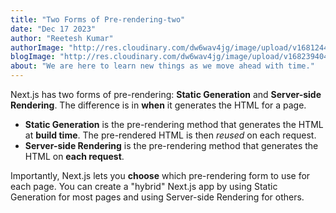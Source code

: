 ```yaml
---
title: "Two Forms of Pre-rendering-two"
date: "Dec 17 2023"
author: "Reetesh Kumar"
authorImage: "http://res.cloudinary.com/dw6wav4jg/image/upload/v1681244753/css_uiqpme.png"
blogImage: "http://res.cloudinary.com/dw6wav4jg/image/upload/v1682394047/js_xd923z.jpg"
about: "We are here to learn new things as we move ahead with time."
---
```


Next.js has two forms of pre-rendering: **Static Generation** and **Server-side Rendering**. The difference is in **when** it generates the HTML for a page.

- **Static Generation** is the pre-rendering method that generates the HTML at **build time**. The pre-rendered HTML is then _reused_ on each request.
- **Server-side Rendering** is the pre-rendering method that generates the HTML on **each request**.

Importantly, Next.js lets you **choose** which pre-rendering form to use for each page. You can create a "hybrid" Next.js app by using Static Generation for most pages and using Server-side Rendering for others.
